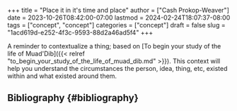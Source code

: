 +++
title = "Place it in it's time and place"
author = ["Cash Prokop-Weaver"]
date = 2023-10-26T08:42:00-07:00
lastmod = 2024-02-24T18:07:37-08:00
tags = ["concept", "concept"]
categories = ["concept"]
draft = false
slug = "1acd619d-e252-4f3c-9593-88d2a46ad5f4"
+++

A reminder to contextualize a thing; based on [To begin your study of the life of Muad'Dib]({{< relref "to_begin_your_study_of_the_life_of_muad_dib.md" >}}). This context will help you understand the circumstances the person, idea, thing, etc, existed within and what existed around them.


## Bibliography {#bibliography}

<style>.csl-entry{text-indent: -1.5em; margin-left: 1.5em;}</style><div class="csl-bib-body">
</div>
